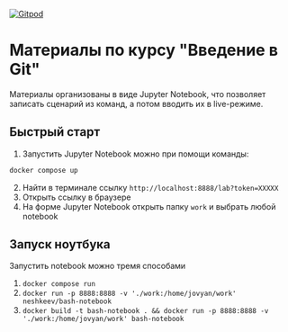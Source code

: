 [![Gitpod](https://img.shields.io/badge/Open%20in%20Gitpod-908a85?logo=gitpod)](https://gitpod.io/#https://github.com/neshkeev/git-intro)

# Материалы по курсу "Введение в Git"

Материалы организованы в виде Jupyter Notebook, что позволяет записать сценарий из команд, а потом вводить их в live-режиме.

## Быстрый старт

1. Запустить Jupyter Notebook можно при помощи команды:
```bash
docker compose up
```
2. Найти в терминале ссылку `http://localhost:8888/lab?token=XXXXX`
3. Открыть ссылку в браузере
4. На форме Jupyter Notebook открыть папку `work` и выбрать любой notebook

## Запуск ноутбука

Запустить notebook можно тремя способами

1. `docker compose run`
1. `docker run -p 8888:8888 -v './work:/home/jovyan/work' neshkeev/bash-notebook`
1. `docker build -t bash-notebook . && docker run -p 8888:8888 -v './work:/home/jovyan/work' bash-notebook`
